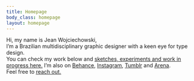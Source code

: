 ```yaml
---
title: Homepage
body_class: homepage
layout: homepage
---
```


Hi, my name is Jean Wojciechowski,<br /> I’m a Brazilian multidisciplinary graphic designer with a keen eye for type design.<br /> You can check my work below and <a href="/wip"><u>sketches, experiments and work in progress here.</u></a> I’m also on <a href="{{ site.links.behance }}">Behance</a>, <a href="{{ site.links.instagram }}">Instagram</a>, <a href="{{ site.links.tumblr }}">Tumblr</a> and <a href="{{ site.links.arena }}">Arena</a>.<br />
Feel free to <a href="mailto:woj.jean@gmail.com"><u>reach out.</u></a>